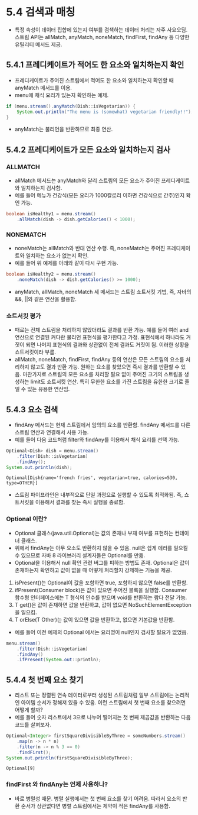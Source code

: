 # 5.4 검색과 매칭
- 특정 속성이 데이터 집합에 있는지 여부를 검색하는 데이터 처리는 자주 사요오딤. 스트림 API는 allMatch, anyMatch, noneMatch, findFirst, findAny 등 다양한 유틸리티 메서드 제공.

## 5.4.1 프레디케이트가 적어도 한 요소와 일치하는지 확인
- 프레디케이트가 주어진 스트림에서 적어도 한 요소와 일치하는지 확인할 때 anyMatch 메서드를 이용.
- menu에 채식 요리가 있는지 확인하는 예제.
```java
if (menu.stream().anyMatch(Dish::isVegetarian)) {
    System.out.println("The menu is (somewhat) vegetarian friendly!!");
}
```
- anyMatch는 불리언을 반환하므로 최종 연산.

## 5.4.2 프레디케이트가 모든 요소와 일치하는지 검사
### ALLMATCH
- allMatch 메서드는 anyMatch와 달리 스트림의 모든 요소가 주어진 프레디케이트와 일치하는지 검사함.
- 예를 들어 메뉴가 건강식(모든 요리가 1000칼로리 이하면 건강식으로 간주)인지 확인 가능.
```java
boolean isHealthy1 = menu.stream()
    .allMatch(dish -> dish.getCalories() < 1000);
```

### NONEMATCH
- noneMatch는 allMatch와 반대 연산 수행. 즉, noneMatch는 주어진 프레디케이트와 일치하는 요소가 없는지 확인.
- 예를 들어 위 예제를 아래와 같이 다시 구현 가능.
```java
boolean isHealthy2 = menu.stream()
    .noneMatch(dish -> dish.getCalories() >= 1000);
```
- anyMatch, allMatch, noneMatch 세 메서드는 스트림 쇼트서킷 기법, 즉, 자바의 &&, ||와 같은 연산을 활용함.

### 쇼트서킷 평가
- 때로는 전체 스트림을 처리하지 않았더라도 결과를 반환 가능. 예를 들어 여러 and 연산으로 연결된 커다란 불리언 표현식을 평가한다고 가정. 표현식에서 하나라도 거짓이 되면 나머지 표현식의 결과와 상관없이 전체
결과도 거짓이 됨. 이러한 상황을 쇼트서킷이라 부름.
- allMatch, noneMatch, findFirst, findAny 등의 연산은 모든 스트림의 요소를 처리하지 않고도 결과 반환 가능. 원하는 요소를 찾았으면 즉시 결과를 반환할 수 있음. 마찬가지로 스트림의 모든 요소를
처리할 필요 없이 주어진 크기의 스트림을 생성하는 limit도 쇼트서킷 연산. 특히 무한한 요소를 가진 스트림을 유한한 크기로 줄일 수 있는 유용한 연산임.

## 5.4.3 요소 검색
- findAny 메서드는 현재 스트림에서 임의의 요소를 반환함. findAny 메서드를 다른 스트림 연산과 연결해서 사용 가능.
- 예를 들어 다음 코드처럼 filter와 findAny를 이용해서 채식 요리를 선택 가능.
```java
Optional<Dish> dish = menu.stream()
    .filter(Dish::isVegetarian)
    .findAny();
System.out.println(dish);
```
```text
Optional[Dish{name='french fries', vegetarian=true, calories=530, type=OTHER}]
```
- 스트림 파이프라인은 내부적으로 단일 과정으로 실행할 수 있도록 최적화됨. 즉, 쇼트서킷을 이용해서 결과를 찾는 즉시 실행을 종료함.

### Optional 이란?
- Optional<T> 클래스(java.util.Optional)는 값의 존재나 부재 여부를 표현하는 컨테이너 클래스.
- 위에서 findAny는 아무 요소도 반환하지 않을 수 있음. null은 쉽게 에러를 일으킬 수 있으므로 자바 8 라이브러리 설계자들은 Optional<T>를 만듦. 
- Optional을 이용해서 null 확인 관련 버그를 피하는 방법도 존재. Optional은 값이 존재하는지 확인하고 값이 없을 때 어떻게 처리할지 강제하는 기능을 제공.
1. isPresent()는 Optional이 값을 포함하면 true, 포함하지 않으면 false를 반환함.
2. ifPresent(Consumer<T> block)은 값이 있으면 주어진 블록을 실행함. Consumer 함수형 인터페이스에는 T 형식의 인수를 받으며 void를 반환하는 람다 전달 가능.
3. T get()은 값이 존재하면 값을 반환하고, 값이 없으면 NoSuchElementException을 일으킴.
4. T orElse(T Other)는 값이 있으면 값을 반환하고, 없으면 기본값을 반환함.
- 예를 들어 이전 예제의 Optional<Dish> 에서는 요리명이 null인지 검사할 필요가 없었음.
```java
menu.stream()
    .filter(Dish::isVegetarian)
    .findAny()
    .ifPresent(System.out::println);
```

## 5.4.4 첫 번째 요소 찾기
- 리스트 또는 정렬된 연속 데이터로부터 생성된 스트림처럼 일부 스트림에는 논리적인 아이템 순서가 정해져 있을 수 있음. 이런 스트림에서 첫 번째 요소를 찾으려면 어떻게 할까?
- 예를 들어 숫자 리스트에서 3으로 나누어 떨어지는 첫 번째 제곱값을 반환하는 다음 코드를 살펴보자.
```java
Optional<Integer> firstSquareDivisibleByThree = someNumbers.stream()
    .map(n -> n * n)
    .filter(n -> n % 3 == 0)
    .findFirst();
System.out.println(firstSquareDivisibleByThree);
```
```text
Optional[9]
```

### findFirst 와 findAny는 언제 사용하나?
- 바로 병렬성 때문. 병렬 실행에서는 첫 번째 요소를 찾기 어려움. 따라서 요소의 반환 순서가 상관없다면 병렬 스트림에서는 제약이 적은 findAny를 사용함.
